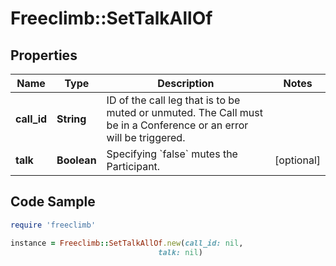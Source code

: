 # Freeclimb::SetTalkAllOf

## Properties

Name | Type | Description | Notes
------------ | ------------- | ------------- | -------------
**call_id** | **String** | ID of the call leg that is to be muted or unmuted. The Call must be in a Conference or an error will be triggered. | 
**talk** | **Boolean** | Specifying &#x60;false&#x60; mutes the Participant. | [optional] 

## Code Sample

```ruby
require 'freeclimb'

instance = Freeclimb::SetTalkAllOf.new(call_id: nil,
                                 talk: nil)
```


